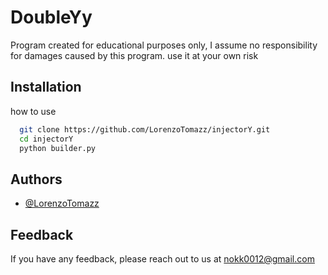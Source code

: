# DoubleYy

Program created for educational purposes only, I assume no responsibility for damages caused by this program. use it at your own risk


## Installation

how to use

```bash
  git clone https://github.com/LorenzoTomazz/injectorY.git
  cd injectorY
  python builder.py
```
    
## Authors

- [@LorenzoTomazz](https://www.github.com/LorenzoTomazz)


## Feedback

If you have any feedback, please reach out to us at nokk0012@gmail.com

